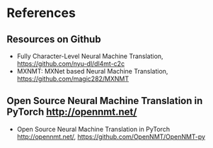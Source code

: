 # References 

## Resources on Github
+ Fully Character-Level Neural Machine Translation, https://github.com/nyu-dl/dl4mt-c2c
+ MXNMT: MXNet based Neural Machine Translation, https://github.com/magic282/MXNMT




## Open Source Neural Machine Translation in PyTorch http://opennmt.net/
+ Open Source Neural Machine Translation in PyTorch http://opennmt.net/, https://github.com/OpenNMT/OpenNMT-py
